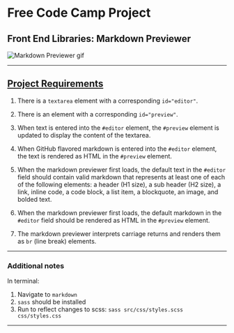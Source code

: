 # Free Code Camp Project
## Front End Libraries: Markdown Previewer

![Markdown Previewer gif](markdown/README/markdown.gif)

---

## [Project Requirements](https://www.freecodecamp.org/learn/front-end-libraries/front-end-libraries-projects/build-a-markdown-previewer)
1. There is a ```textarea``` element with a corresponding ```id="editor"```.

2. There is an element with a corresponding ```id="preview"```.

3. When text is entered into the ```#editor``` element, the ```#preview``` element is updated  to display the content of the textarea.

4. When GitHub flavored markdown is entered into the ```#editor``` element, the text is rendered as HTML in the ```#preview``` element.

5. When the markdown previewer first loads, the default text in the ```#editor``` field should contain valid markdown that represents at least one of each of the following elements: a header (H1 size), a sub header (H2 size), a link, inline code, a code block, a list item, a blockquote, an image, and bolded text.

6. When the markdown previewer first loads, the default markdown in the ```#editor``` field should be rendered as HTML in the ```#preview``` element.

7. The markdown previewer interprets carriage returns and renders them as ```br``` (line break) elements.

---

### Additional notes
In terminal:
1. Navigate to `markdown`
2. ```sass``` should be installed
3. Run to reflect changes to scss:
    `sass src/css/styles.scss css/styles.css`

---